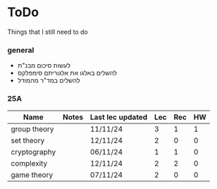 # ToDo

Things that I still need to do

### general

 - לעשות סיכום מבנ"ת
 - להשלים באלגו את אלגוריתם סימפלקס
 - להשלים במד"ר מהמודל

### 25A

| Name | Notes | Last lec updated | Lec | Rec | HW |
|---|---|---|---|---|---|
| group theory | | 11/11/24 | 3 | 1 | 1 |
| set theory   | | 12/11/24 | 2 | 0 | 0 |
| cryptography | | 06/11/24 | 1 | 1 | 0 |
| complexity   | | 12/11/24 | 2 | 2 | 0 |
| game theory  | | 07/11/24 | 2 | 0 | 0 |
